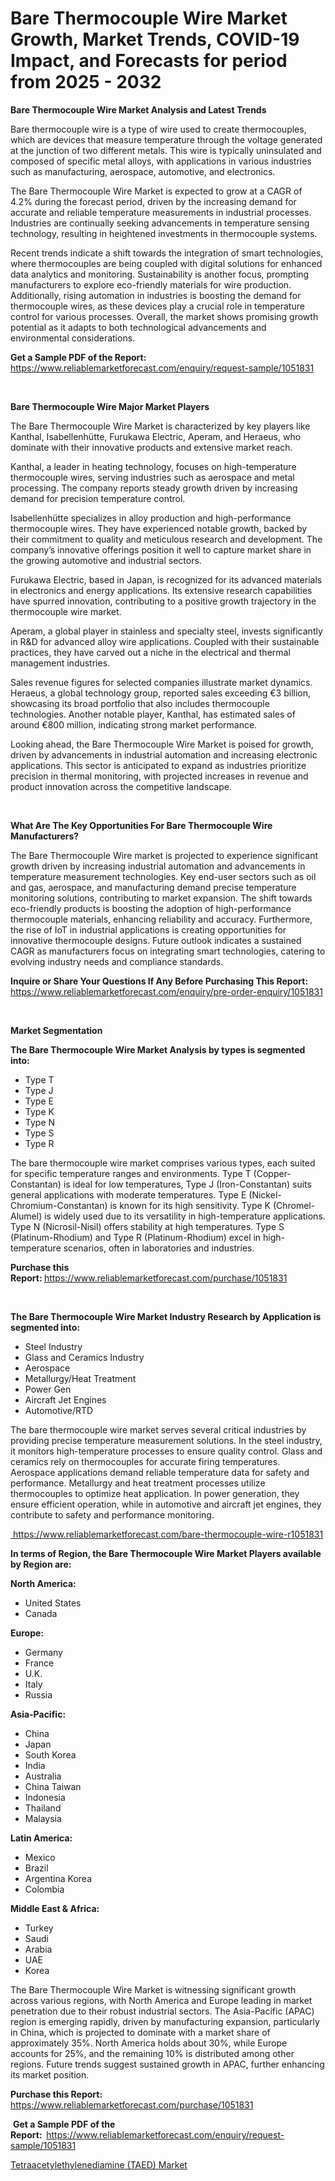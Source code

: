 <p><h1>Bare Thermocouple Wire Market Growth, Market Trends, COVID-19 Impact, and Forecasts for period from 2025 - 2032</h1></p><p><strong>Bare Thermocouple Wire Market Analysis and Latest Trends</strong></p>
<p><p>Bare thermocouple wire is a type of wire used to create thermocouples, which are devices that measure temperature through the voltage generated at the junction of two different metals. This wire is typically uninsulated and composed of specific metal alloys, with applications in various industries such as manufacturing, aerospace, automotive, and electronics. </p><p>The Bare Thermocouple Wire Market is expected to grow at a CAGR of 4.2% during the forecast period, driven by the increasing demand for accurate and reliable temperature measurements in industrial processes. Industries are continually seeking advancements in temperature sensing technology, resulting in heightened investments in thermocouple systems. </p><p>Recent trends indicate a shift towards the integration of smart technologies, where thermocouples are being coupled with digital solutions for enhanced data analytics and monitoring. Sustainability is another focus, prompting manufacturers to explore eco-friendly materials for wire production. Additionally, rising automation in industries is boosting the demand for thermocouple wires, as these devices play a crucial role in temperature control for various processes. Overall, the market shows promising growth potential as it adapts to both technological advancements and environmental considerations.</p></p>
<p><strong>Get a Sample PDF of the Report:&nbsp;</strong> <a href="https://www.reliablemarketforecast.com/enquiry/request-sample/1051831?utm_campaign=2300&utm_medium=2&utm_source=Github&utm_content=ia&utm_term=01042025&utm_id=bare-thermocouple-wire">https://www.reliablemarketforecast.com/enquiry/request-sample/1051831</a></p>
<p>&nbsp;</p>
<p><strong>Bare Thermocouple Wire Major Market Players</strong></p>
<p><p>The Bare Thermocouple Wire Market is characterized by key players like Kanthal, Isabellenhütte, Furukawa Electric, Aperam, and Heraeus, who dominate with their innovative products and extensive market reach. </p><p>Kanthal, a leader in heating technology, focuses on high-temperature thermocouple wires, serving industries such as aerospace and metal processing. The company reports steady growth driven by increasing demand for precision temperature control.</p><p>Isabellenhütte specializes in alloy production and high-performance thermocouple wires. They have experienced notable growth, backed by their commitment to quality and meticulous research and development. The company’s innovative offerings position it well to capture market share in the growing automotive and industrial sectors.</p><p>Furukawa Electric, based in Japan, is recognized for its advanced materials in electronics and energy applications. Its extensive research capabilities have spurred innovation, contributing to a positive growth trajectory in the thermocouple wire market.</p><p>Aperam, a global player in stainless and specialty steel, invests significantly in R&D for advanced alloy wire applications. Coupled with their sustainable practices, they have carved out a niche in the electrical and thermal management industries.</p><p>Sales revenue figures for selected companies illustrate market dynamics. Heraeus, a global technology group, reported sales exceeding €3 billion, showcasing its broad portfolio that also includes thermocouple technologies. Another notable player, Kanthal, has estimated sales of around €800 million, indicating strong market performance.</p><p>Looking ahead, the Bare Thermocouple Wire Market is poised for growth, driven by advancements in industrial automation and increasing electronic applications. This sector is anticipated to expand as industries prioritize precision in thermal monitoring, with projected increases in revenue and product innovation across the competitive landscape.</p></p>
<p>&nbsp;</p>
<p><strong>What Are The Key Opportunities For Bare Thermocouple Wire Manufacturers?</strong></p>
<p><p>The Bare Thermocouple Wire market is projected to experience significant growth driven by increasing industrial automation and advancements in temperature measurement technologies. Key end-user sectors such as oil and gas, aerospace, and manufacturing demand precise temperature monitoring solutions, contributing to market expansion. The shift towards eco-friendly products is boosting the adoption of high-performance thermocouple materials, enhancing reliability and accuracy. Furthermore, the rise of IoT in industrial applications is creating opportunities for innovative thermocouple designs. Future outlook indicates a sustained CAGR as manufacturers focus on integrating smart technologies, catering to evolving industry needs and compliance standards.</p></p>
<p><strong>Inquire or Share Your Questions If Any Before Purchasing This Report:</strong> <a href="https://www.reliablemarketforecast.com/enquiry/pre-order-enquiry/1051831?utm_campaign=2300&utm_medium=2&utm_source=Github&utm_content=ia&utm_term=01042025&utm_id=bare-thermocouple-wire">https://www.reliablemarketforecast.com/enquiry/pre-order-enquiry/1051831</a></p>
<p>&nbsp;</p>
<p><strong>Market Segmentation</strong></p>
<p><strong>The Bare Thermocouple Wire Market Analysis by types is segmented into:</strong></p>
<p><ul><li>Type T</li><li>Type J</li><li>Type E</li><li>Type K</li><li>Type N</li><li>Type S</li><li>Type R</li></ul></p>
<p><p>The bare thermocouple wire market comprises various types, each suited for specific temperature ranges and environments. Type T (Copper-Constantan) is ideal for low temperatures, Type J (Iron-Constantan) suits general applications with moderate temperatures. Type E (Nickel-Chromium-Constantan) is known for its high sensitivity. Type K (Chromel-Alumel) is widely used due to its versatility in high-temperature applications. Type N (Nicrosil-Nisil) offers stability at high temperatures. Type S (Platinum-Rhodium) and Type R (Platinum-Rhodium) excel in high-temperature scenarios, often in laboratories and industries.</p></p>
<p><strong>Purchase this Report:&nbsp;</strong><a href="https://www.reliablemarketforecast.com/purchase/1051831?utm_campaign=2300&utm_medium=2&utm_source=Github&utm_content=ia&utm_term=01042025&utm_id=bare-thermocouple-wire">https://www.reliablemarketforecast.com/purchase/1051831</a></p>
<p>&nbsp;</p>
<p><strong>The Bare Thermocouple Wire Market Industry Research by Application is segmented into:</strong></p>
<p><ul><li>Steel Industry</li><li>Glass and Ceramics Industry</li><li>Aerospace</li><li>Metallurgy/Heat Treatment</li><li>Power Gen</li><li>Aircraft Jet Engines</li><li>Automotive/RTD</li></ul></p>
<p><p>The bare thermocouple wire market serves several critical industries by providing precise temperature measurement solutions. In the steel industry, it monitors high-temperature processes to ensure quality control. Glass and ceramics rely on thermocouples for accurate firing temperatures. Aerospace applications demand reliable temperature data for safety and performance. Metallurgy and heat treatment processes utilize thermocouples to optimize heat application. In power generation, they ensure efficient operation, while in automotive and aircraft jet engines, they contribute to safety and performance monitoring.</p></p>
<p><a href="https://www.reliablemarketforecast.com/bare-thermocouple-wire-r1051831?utm_campaign=2300&utm_medium=2&utm_source=Github&utm_content=ia&utm_term=01042025&utm_id=bare-thermocouple-wire">&nbsp;https://www.reliablemarketforecast.com/bare-thermocouple-wire-r1051831</a></p>
<p><strong>In terms of Region, the Bare Thermocouple Wire Market Players available by Region are:</strong></p>
<p>
    <p> <strong> North America: </strong>
        <ul>
            <li>United States</li>
            <li>Canada</li>
        </ul>
        </p> 
    <p> <strong> Europe: </strong>
        <ul>
            <li>Germany</li>
            <li>France</li>
            <li>U.K.</li>
            <li>Italy</li>
            <li>Russia</li>
        </ul>
        </p> 
    <p> <strong> Asia-Pacific: </strong>
        <ul>
            <li>China</li>
            <li>Japan</li>
            <li>South Korea</li>
            <li>India</li>
            <li>Australia</li>
            <li>China Taiwan</li>
            <li>Indonesia</li>
            <li>Thailand</li>
            <li>Malaysia</li>
        </ul>
        </p> 
    <p> <strong> Latin America: </strong>
        <ul>
            <li>Mexico</li>
            <li>Brazil</li>
            <li>Argentina Korea</li>
            <li>Colombia</li>
        </ul>
        </p> 
    <p> <strong> Middle East & Africa: </strong>
        <ul>
            <li>Turkey</li>
            <li>Saudi</li>
            <li>Arabia</li>
            <li>UAE</li>
            <li>Korea</li>
        </ul>
    </p>
    </p>
<p><p>The Bare Thermocouple Wire Market is witnessing significant growth across various regions, with North America and Europe leading in market penetration due to their robust industrial sectors. The Asia-Pacific (APAC) region is emerging rapidly, driven by manufacturing expansion, particularly in China, which is projected to dominate with a market share of approximately 35%. North America holds about 30%, while Europe accounts for 25%, and the remaining 10% is distributed among other regions. Future trends suggest sustained growth in APAC, further enhancing its market position.</p></p>
<p><strong>Purchase this Report: </strong><a href="https://www.reliablemarketforecast.com/purchase/1051831?utm_campaign=2300&utm_medium=2&utm_source=Github&utm_content=ia&utm_term=01042025&utm_id=bare-thermocouple-wire">https://www.reliablemarketforecast.com/purchase/1051831</a></p>
<p>&nbsp;<strong>Get a Sample PDF of the Report:&nbsp;&nbsp;</strong><a href="https://www.reliablemarketforecast.com/enquiry/request-sample/1051831?utm_campaign=2300&utm_medium=2&utm_source=Github&utm_content=ia&utm_term=01042025&utm_id=bare-thermocouple-wire">https://www.reliablemarketforecast.com/enquiry/request-sample/1051831</a></p>
<p><strong></strong></p>
<p><p><a href="https://github.com/DixieGrimes/Market-Research-Report-List-2/blob/main/tetraacetylethylenediamine-taed-market.md?utm_campaign=2300&utm_medium=2&utm_source=Github&utm_content=ia&utm_term=01042025&utm_id=bare-thermocouple-wire">Tetraacetylethylenediamine (TAED) Market</a></p></p>